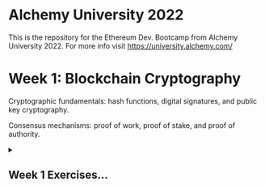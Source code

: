 # Alchemy University 2022

This is the repository for the Ethereum Dev. Bootcamp from Alchemy University 2022.
For more info visit https://university.alchemy.com/

# Week 1: Blockchain Cryptography

Cryptographic fundamentals: hash functions, digital signatures, and public key cryptography.

Consensus mechanisms: proof of work, proof of stake, and proof of authority.

<details>
<summary>

## Week 1 Exercises...

</summary>

### Week 1 assignment

ECDSA Node, react frontend that communicates to centralized (trusted) backend to transfer funds between accounts.

The frontend requests a private key, it display account balance, and allows to send funds to another account (use account public key).

The Transfer function on the client signs the transaction for the backend to verify.

The backend verifies the signature and updates the account balances if everything checks out correct.

### Exercise 1: findColor

Using Rainbow table approach, find the color of the given hash from a list of known colors.

### Exercise 2: publicKey

1. hashMessage: Use keccak256 to hash the given message.
2. signMessage: Sign the given message using the given private key.
3. recoveryKey: Recover the public key from the given message, signature and recoveryBit.
4. getAddress: Return the address of the given public key.

### Exercise 3: PoW Mining

1. addTransaction: Add a transaction to the mempool
2. mine: Create a new block with uuid and ad it to our blocks array
3. block hash: add to the new block the sha256 hash of the new block
4. mine transaction: add to the new block a list of transactions from the mempool
5. difficulty: add the new block if the hash of the new block is lower than the given difficulty

### Exercise 4: Blockchain

1. toHash: hash the given block
2. constructor: add a constructor to the Block class
3. genesis: create a gennesis block in the Blockchain class
4. addBlock: add a new block to the blockchain
5. link blocks: link the blocks in the blockchain
6. isValid: validate the blockchain, check that every block previousHash match the previous block's hash

</details>